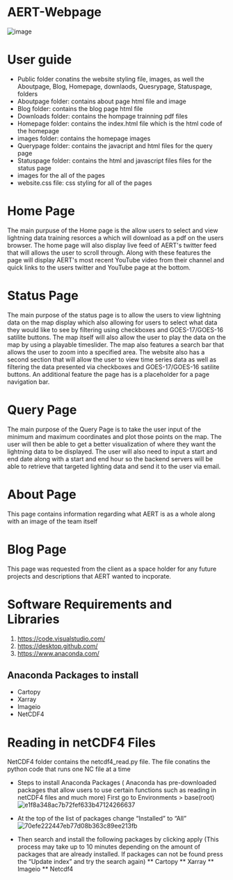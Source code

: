 # AERT-Webpage

![image](https://user-images.githubusercontent.com/58304673/112229708-d91bbc80-8c09-11eb-8701-00aff7b28bdc.png)

# User guide
* Public folder conatins the website styling file, images, as well the Aboutpage, Blog, Homepage, downlaods, Quesrypage, Statuspage, folders 
* Aboutpage folder: contains about page html file and image
* Blog folder: contains the blog page html file
* Downloads folder: contains the hompage trainning pdf files
* Homepage folder: contains the index.html file which is the html code of the homepage
* images folder: contains the homepage images
* Querypage folder: contains the javacript and html files for the query page
* Statuspage folder: contains the html and javascript files files for the status page
* images for the all of the pages
* website.css file: css styling for all of the pages

# Home Page
The main purpuse of the Home page is the allow users to select and view lightning data training resorces a which will download as a pdf on the users browser. The home page will also display live feed of AERT's twitter feed that will allows the user to scroll through. Along with these features the page will display AERT's most recent YouTube video from their channel and quick links to the users twitter and YouTube page at the bottom. 

# Status Page
The main purpose of the status page is to allow the users to view lightning data on the map display which also allowing for users to select what data they would like to see by filtering using checkboxes and GOES-17/GOES-16 satilite buttons. The map itself will also allow the user to play the data on the map by using a playable timeslider. The map also features a search bar that allows the user to zoom into a specified area. The website also has a second section that will allow the user to view time series data as well as filtering the data presented via checkboxes and GOES-17/GOES-16 satilite buttons. An additional feature the page has is a placeholder for a page navigation bar.

# Query Page

The main purpose of the Query Page is to take the user input of the minimum and maximum coordinates and plot those points on the map. The user will then be able to get a better visualization of where they want the lightning data to be displayed. The user will also need to input a start and end date along with a start and end hour so the backend servers will be able to retrieve that targeted lighting data and send it to the user via email.

# About Page

This page contains information regarding what AERT is as a whole along with an image of the team itself

# Blog Page

This page was requested from the client as a space holder for any future projects and descriptions that AERT wanted to incporate.

# Software Requirements and Libraries
1. https://code.visualstudio.com/
2. https://desktop.github.com/
3. https://www.anaconda.com/
## Anaconda Packages to install
* Cartopy
* Xarray
* Imageio
* NetCDF4

# Reading in netCDF4 Files
NetCDF4 folder contains the netcdf4_read.py file. The file conatins the python code that runs one NC file at a time

* Steps to install Anaconda Packages ( Anaconda has pre-downloaded packages that allow users to use certain functions such as reading in netCDF4 files and much more)
First go to Environments > base(root) 
![e1f8a348ac7b72fef633b47124266637](https://user-images.githubusercontent.com/58304673/118041415-c3409300-b340-11eb-95fd-25cc57fa236b.png)

* At the top of the list of packages change “Installed” to “All”
![70efe222447eb77d08b363c89ee213fb](https://user-images.githubusercontent.com/58304673/118041569-f5ea8b80-b340-11eb-962b-eb8e62f21c3d.png)

* Then search and install the following packages by clicking apply
(This process may take up to 10 minutes depending on the amount of packages that are already installed. If packages can not be found press the “Update index” and try the search again)
** Cartopy
** Xarray
** Imageio
** Netcdf4




